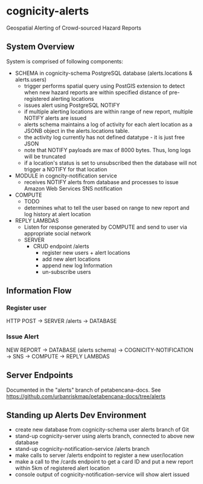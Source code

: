 # cognicity-alerts
Geospatial Alerting of Crowd-sourced Hazard Reports

System Overview
---------------
System is comprised of following components:
- SCHEMA in cognicity-schema PostgreSQL database (alerts.locations & alerts.users)
  - trigger performs spatial query using PostGIS extension to detect when new hazard reports are within specified distance of pre-registered alerting locations
  - issues alert using PostgreSQL NOTIFY
  - if multiple alerting locations are within range of new report, multiple NOTIFY alerts are issued
  - alerts schema maintains a log of activity for each alert location as a JSONB object in the alerts.locations table.
  - the activity log currently has not defined datatype - it is just free JSON
  - note that NOTIFY payloads are max of 8000 bytes. Thus, long logs will be truncated
  - if a location's status is set to unsubscribed then the database will not trigger a NOTIFY for that location
- MODULE in cogncity-notification service
  - receives NOTIFY alerts from database and processes to issue Amazon Web Services SNS notification
- COMPUTE
  - TODO
  - determines what to tell the user based on range to new report and log history at alert location
- REPLY LAMBDAS
  - Listen for response generated by COMPUTE and send to user via appropriate social network
  - SERVER
    - CRUD endpoint /alerts
      - register new users + alert locations
      - add new alert locations
      - append new log Information
      - un-subscribe users

Information Flow
----------------

### Register user
HTTP POST -> SERVER /alerts -> DATABASE

### Issue Alert
NEW REPORT -> DATABASE (alerts schema) -> COGNICITY-NOTIFICATION -> SNS -> COMPUTE -> REPLY LAMBDAS

Server Endpoints
----------------
Documented in the "alerts" branch of petabencana-docs. See https://github.com/urbanriskmap/petabencana-docs/tree/alerts

Standing up Alerts Dev Environment
----------------------------------
- create new database from cognicity-schema user alerts branch of Git
- stand-up cognicity-server using alerts branch, connected to above new database
- stand-up cognicity-notification-service /alerts branch
- make calls to server /alerts endpoint to register a new user/location
- make a call to the /cards endpoint to get a card ID and put a new report within 5km of registered alert location
- console output of cognicity-notification-service will show alert issued
